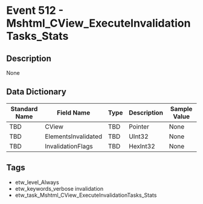 # Event 512 - Mshtml_CView_ExecuteInvalidationTasks_Stats

## Description
None

## Data Dictionary
|Standard Name|Field Name|Type|Description|Sample Value|
|---|---|---|---|---|
|TBD|CView|TBD|Pointer|None|None|
|TBD|ElementsInvalidated|TBD|UInt32|None|None|
|TBD|InvalidationFlags|TBD|HexInt32|None|None|

## Tags
* etw_level_Always
* etw_keywords_verbose invalidation
* etw_task_Mshtml_CView_ExecuteInvalidationTasks_Stats